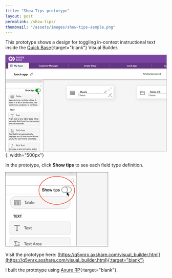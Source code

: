 ```yaml
---
title: "Show Tips prototype"
layout: post
permalink: /show-tips/
thumbnail: "/assets/images/show-tips-sample.png"
---
```

This prototype shows a design for toggling in-context instructional text inside the [Quick Base](https://www.quickbase.com){:target="blank"} Visual Builder.

![](/assets/images/show-tips-sample.png){: width="500px"}

In the prototype, click **Show tips** to see each field type definition.

![](/assets/images/show-tips.png)

Visit the prototype here: [https://q5vnrx.axshare.com/visual_builder.html](https://q5vnrx.axshare.com/visual_builder.html){:target="blank"}

I built the prototype using [Axure RP](https://www.axure.com/){:target="blank"}.
